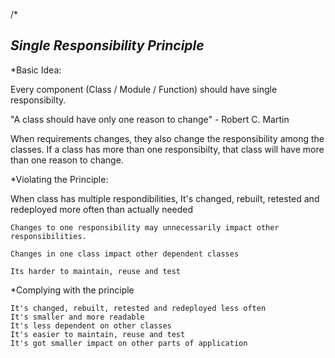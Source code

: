 
/*

*Single Responsibility Principle*
---------------------------------

*Basic Idea:

Every component (Class / Module / Function) should have single responsibilty.

"A class should have only one reason to change" - Robert C. Martin

When requirements changes, they also change the responsibility among the classes.
If a class has more than one responsibilty, that class will have more than one reason to change.

*Violating the Principle:

When class has multiple respondibilities,
	It's changed, rebuilt, retested and redeployed more often than actually needed
	
	Changes to one responsibility may unnecessarily impact other responsibilities.
	
	Changes in one class impact other dependent classes
	
	Its harder to maintain, reuse and test
	
*Complying with the principle

	It's changed, rebuilt, retested and redeployed less often
	It's smaller and more readable
	It's less dependent on other classes
	It's easier to maintain, reuse and test
	It's got smaller impact on other parts of application



